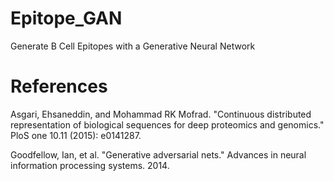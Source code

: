 # Epitope_GAN

Generate B Cell Epitopes with a Generative Neural Network

# References

Asgari, Ehsaneddin, and Mohammad RK Mofrad. "Continuous distributed representation of biological sequences for deep proteomics and genomics." PloS one 10.11 (2015): e0141287.

Goodfellow, Ian, et al. "Generative adversarial nets." Advances in neural information processing systems. 2014.

